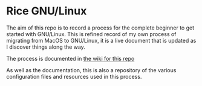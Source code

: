 # Rice GNU/Linux
The aim of this repo is to record a process for the complete beginner to get started with GNU/Linux. This is refined record of my own process of migrating from MacOS to GNU/Linux, it is a live document that is updated as I discover things along the way.

The process is documented in [the wiki for this repo](https://github.com/mahmon/rice-gnu-linux/wiki "Rice GNU/Linux wiki")

As well as the documentation, this is also a repository of the various configuration files and resources used in this process.
